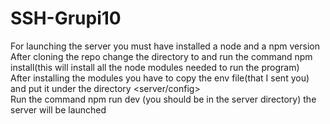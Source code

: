 # SSH-Grupi10
For launching the server you must have installed a node and a npm version  <br />
After cloning the repo change the directory to <server> and run the command npm install(this will install all the node modules needed to run the program)  <br />
After installing the modules you have to copy the env file(that I sent you) and put it under the directory <server/config>  <br />
Run the command npm run dev (you should be in the server directory) the server will be launched
